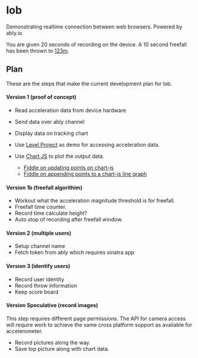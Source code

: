 # lob
Demonstrating realtime connection between web browsers. Powered by ably.io

You are given 20 seconds of recording on the device. A 10 second freefall has been thrown to [123m](http://www.physicsclassroom.com/class/1DKin/Lesson-5/How-Fast-and-How-Far).

## Plan

These are the steps that make the current development plan for lob.

#### Version 1 (proof of concept)
- Read acceleration data from device hardware
- Send data over ably channel
- Display data on tracking chart

- Use [Level Project](https://github.com/CrowdHailer/level) as demo for accessing acceleration data.
- Use [Chart JS](http://www.chartjs.org/) to plot the output data.
  - [Fiddle on updating points on chart-js](http://jsbin.com/yitep/4/edit?html,js,output)
  - [Fiddle on appending points to a chart-js line graph](http://jsfiddle.net/qs0gpLa2/)

#### Version 1b (freefall algorithim)
- Workout what the acceleration magnitude threshold is for freefall.
- Freefall time counter.
- Record time calculate height?
- Auto stop of recording after freefall window.

#### Version 2 (multiple users)
- Setup channel name
- Fetch token from ably which requires sinatra app

#### Version 3 (identify users)
- Record user identity
- Record throw information
- Keep score board

#### Version Speculative (record images)
This step requires different page permissions.
The API for camera access will require work to achieve the same cross platform support as available for accelerometer.

- Record pictures along the way.
- Save top picture along with chart data.
